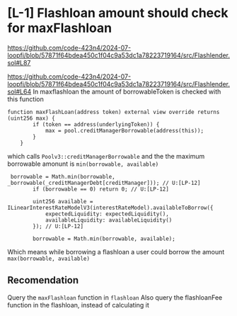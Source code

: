 # [L-1] Flashloan amount should check for maxFlashloan
https://github.com/code-423n4/2024-07-loopfi/blob/57871f64bdea450c1f04c9a53dc1a78223719164/src/Flashlender.sol#L87

https://github.com/code-423n4/2024-07-loopfi/blob/57871f64bdea450c1f04c9a53dc1a78223719164/src/Flashlender.sol#L64
In maxflashloan the amount of borrowableToken is checked with this function
```solidity
function maxFlashLoan(address token) external view override returns (uint256 max) {
        if (token == address(underlyingToken)) {
            max = pool.creditManagerBorrowable(address(this));
        }
    }
```
which calls `Poolv3::creditManagerBorrowable` and the the maximum borrowable amonunt is `min(borrowable, available)`
```
 borrowable = Math.min(borrowable, _borrowable(_creditManagerDebt[creditManager])); // U:[LP-12]
        if (borrowable == 0) return 0; // U:[LP-12]

        uint256 available = ILinearInterestRateModelV3(interestRateModel).availableToBorrow({
            expectedLiquidity: expectedLiquidity(),
            availableLiquidity: availableLiquidity()
        }); // U:[LP-12]

        borrowable = Math.min(borrowable, available);
```

Which means while borrowing a flashloan a user could borrow the amount `max(borrowable, available)`

## Recomendation
Query the `maxFlashloan` function in `flashloan`
Also query the flashloanFee function in the flashloan, instead of calculating it